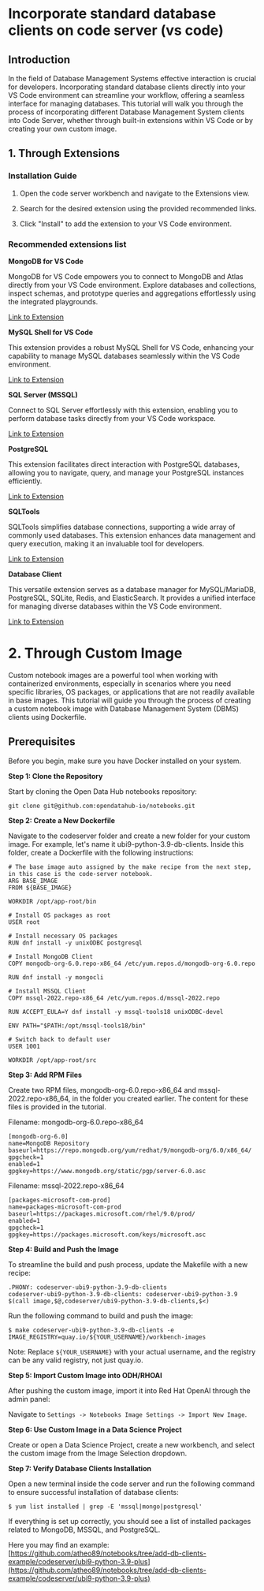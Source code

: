 # Incorporate standard database clients on code server (vs code)

## Introduction

In the field of Database Management Systems effective interaction is crucial for developers. Incorporating standard database clients directly into your VS Code environment can streamline your workflow, offering a seamless interface for managing databases. This tutorial will walk you through the process of incorporating different Database Management System clients into Code Server, whether through built-in extensions within VS Code or by creating your own custom image.

## 1. Through Extensions

### Installation Guide

1.  Open the code server workbench and navigate to the Extensions view.
    
2.  Search for the desired extension using the provided recommended links.
    
3.  Click "Install" to add the extension to your VS Code environment.
    
### Recommended extensions list

**MongoDB for VS Code**

MongoDB for VS Code empowers you to connect to MongoDB and Atlas directly from your VS Code environment. Explore databases and collections, inspect schemas, and prototype queries and aggregations effortlessly using the integrated playgrounds.

[Link to Extension](https://marketplace.visualstudio.com/items?itemName=mongodb.mongodb-vscode)

**MySQL Shell for VS Code**

This extension provides a robust MySQL Shell for VS Code, enhancing your capability to manage MySQL databases seamlessly within the VS Code environment.

[Link to Extension](https://marketplace.visualstudio.com/items?itemName=Oracle.mysql-shell-for-vs-code)

**SQL Server (MSSQL)**

Connect to SQL Server effortlessly with this extension, enabling you to perform database tasks directly from your VS Code workspace.

[Link to Extension](https://marketplace.visualstudio.com/items?itemName=ms-mssql.mssql)

**PostgreSQL**

This extension facilitates direct interaction with PostgreSQL databases, allowing you to navigate, query, and manage your PostgreSQL instances efficiently.

[Link to Extension](https://marketplace.visualstudio.com/items?itemName=ms-ossdata.vscode-postgresql)

**SQLTools**

SQLTools simplifies database connections, supporting a wide array of commonly used databases. This extension enhances data management and query execution, making it an invaluable tool for developers.

[Link to Extension](https://marketplace.visualstudio.com/items?itemName=mtxr.sqltools)

**Database Client**

This versatile extension serves as a database manager for MySQL/MariaDB, PostgreSQL, SQLite, Redis, and ElasticSearch. It provides a unified interface for managing diverse databases within the VS Code environment.

[Link to Extension](https://marketplace.visualstudio.com/items?itemName=cweijan.vscode-database-client2)

# 2. Through Custom Image

Custom notebook images are a powerful tool when working with containerized environments, especially in scenarios where you need specific libraries, OS packages, or applications that are not readily available in base images. This tutorial will guide you through the process of creating a custom notebook image with Database Management System (DBMS) clients using Dockerfile.

## Prerequisites  

Before you begin, make sure you have Docker installed on your system.

**Step 1: Clone the Repository**

Start by cloning the Open Data Hub notebooks repository:

```git clone git@github.com:opendatahub-io/notebooks.git```

**Step 2: Create a New Dockerfile**

Navigate to the codeserver folder and create a new folder for your custom image. For example, let's name it ubi9-python-3.9-db-clients. Inside this folder, create a Dockerfile with the following instructions:
 
```
# The base image auto assigned by the make recipe from the next step, in this case is the code-server notebook.
ARG BASE_IMAGE
FROM ${BASE_IMAGE}

WORKDIR /opt/app-root/bin

# Install OS packages as root
USER root

# Install necessary OS packages
RUN dnf install -y unixODBC postgresql

# Install MongoDB Client
COPY mongodb-org-6.0.repo-x86_64 /etc/yum.repos.d/mongodb-org-6.0.repo

RUN dnf install -y mongocli

# Install MSSQL Client
COPY mssql-2022.repo-x86_64 /etc/yum.repos.d/mssql-2022.repo

RUN ACCEPT_EULA=Y dnf install -y mssql-tools18 unixODBC-devel

ENV PATH="$PATH:/opt/mssql-tools18/bin"

# Switch back to default user
USER 1001

WORKDIR /opt/app-root/src
```
  
**Step 3: Add RPM Files**

Create two RPM files, mongodb-org-6.0.repo-x86_64 and mssql-2022.repo-x86_64, in the folder you created earlier. The content for these files is provided in the tutorial.  
  
Filename: mongodb-org-6.0.repo-x86_64

```
[mongodb-org-6.0]
name=MongoDB Repository
baseurl=https://repo.mongodb.org/yum/redhat/9/mongodb-org/6.0/x86_64/
gpgcheck=1
enabled=1
gpgkey=https://www.mongodb.org/static/pgp/server-6.0.asc  
```
  
Filename: mssql-2022.repo-x86_64

```
[packages-microsoft-com-prod]
name=packages-microsoft-com-prod
baseurl=https://packages.microsoft.com/rhel/9.0/prod/
enabled=1
gpgcheck=1
gpgkey=https://packages.microsoft.com/keys/microsoft.asc
```
  
**Step 4: Build and Push the Image**

To streamline the build and push process, update the Makefile with a new recipe:

```
.PHONY: codeserver-ubi9-python-3.9-db-clients
codeserver-ubi9-python-3.9-db-clients: codeserver-ubi9-python-3.9
$(call image,$@,codeserver/ubi9-python-3.9-db-clients,$<)
```
  
Run the following command to build and push the image:

```
$ make codeserver-ubi9-python-3.9-db-clients -e IMAGE_REGISTRY=quay.io/${YOUR_USERNAME}/workbench-images
```
 
Note: Replace `${YOUR_USERNAME}` with your actual username, and the registry can be any valid registry, not just quay.io.

**Step 5: Import Custom Image into ODH/RHOAI**

After pushing the custom image, import it into Red Hat OpenAI through the admin panel:

Navigate to `Settings -> Notebooks Image Settings -> Import New Image`.

**Step 6: Use Custom Image in a Data Science Project**

Create or open a Data Science Project, create a new workbench, and select the custom image from the Image Selection dropdown.

**Step 7: Verify Database Clients Installation**

Open a new terminal inside the code server and run the following command to ensure successful installation of database clients:

`$ yum list installed | grep -E 'mssql|mongo|postgresql'`

If everything is set up correctly, you should see a list of installed packages related to MongoDB, MSSQL, and PostgreSQL.  
  
Here you may find an example: [https://github.com/atheo89/notebooks/tree/add-db-clients-example/codeserver/ubi9-python-3.9-plus](https://github.com/atheo89/notebooks/tree/add-db-clients-example/codeserver/ubi9-python-3.9-plus)
